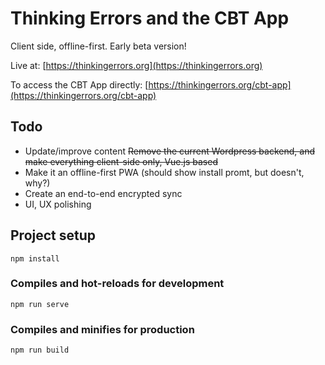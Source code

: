 # Thinking Errors and the CBT App

Client side, offline-first. Early beta version!

Live at: [https://thinkingerrors.org](https://thinkingerrors.org)

To access the CBT App directly: [https://thinkingerrors.org/cbt-app](https://thinkingerrors.org/cbt-app)

## Todo

- Update/improve content
~~Remove the current Wordpress backend, and make everything client-side only, Vue.js based~~
- Make it an offline-first PWA (should show install promt, but doesn't, why?)
- Create an end-to-end encrypted sync
- UI, UX polishing

## Project setup
```
npm install
```

### Compiles and hot-reloads for development
```
npm run serve
```

### Compiles and minifies for production
```
npm run build
```
